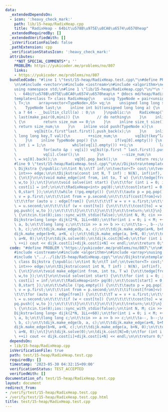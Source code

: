 ```yaml
---
data:
  _extendedDependsOn:
  - icon: ':heavy_check_mark:'
    path: lib/15-heap/RadixHeap.cpp
    title: "RadixHeap - 64bit\u578B\u975E\u8CA0\u6574\u6570heap"
  _extendedRequiredBy: []
  _extendedVerifiedWith: []
  _isVerificationFailed: false
  _pathExtension: cpp
  _verificationStatusIcon: ':heavy_check_mark:'
  attributes:
    '*NOT_SPECIAL_COMMENTS*': ''
    PROBLEM: https://yukicoder.me/problems/no/807
    links:
    - https://yukicoder.me/problems/no/807
  bundledCode: "#line 1 \"test/15-heap/RadixHeap.test.cpp\"\n#define PROBLEM \"https://yukicoder.me/problems/no/807\"\
    \n\n#include <vector>\n#include <iostream>\n#include <algorithm>\n#include <array>\n\
    using namespace std;\n#line 1 \"lib/15-heap/RadixHeap.cpp\"\n/*\n * @title RadixHeap\
    \ - 64bit\u578B\u975E\u8CA0\u6574\u6570heap\n * @docs md/heap/RadixHeap.md\n */\n\
    template<class T> class RadixHeap{\n    using TypeNode = pair<unsigned long long,\
    \ T>;\n    array<vector<TypeNode>,65> vq;\n    unsigned long long size_num;\n\
    \    TypeNode last;\n    inline int bit(unsigned long long a) {\n        return\
    \ a ? 64 - __builtin_clzll(a) : 0;\n    }\npublic:\n    RadixHeap(T mini) : size_num(0),\
    \ last(make_pair(0,mini)) {\n        // do nothing\n    }\n    inline bool empty()\
    \ {\n        return size_num == 0;\n    }\n    inline size_t size(){\n       \
    \ return size_num;\n    }\n    inline void push(TypeNode x){\n        ++size_num;\n\
    \        vq[bit(x.first^last.first)].push_back(x);\n    }\n    inline void emplace(unsigned\
    \ long long key,T val){\n        ++size_num;\n        vq[bit(key^last.first)].emplace_back(key,val);\n\
    \    }\n    inline TypeNode pop() {\n        if(vq[0].empty()) {\n           \
    \ int i = 1;\n            while(vq[i].empty()) ++i;\n            last = *min_element(vq[i].begin(),vq[i].end());\n\
    \            for(auto &p : vq[i]) vq[bit(p.first ^ last.first)].push_back(p);\n\
    \            vq[i].clear();\n        }\n        --size_num;\n        auto res\
    \ = vq[0].back();\n        vq[0].pop_back();\n        return res;\n    }\n};\n\
    #line 9 \"test/15-heap/RadixHeap.test.cpp\"\n\n//Dijkstra\ntemplate<class T> class\
    \ Dijkstra {\npublic:\n\tint N;\n\tT inf;\n\tvector<T> cost;\n\tvector<vector<pair<T,\
    \ int>>> edge;\n\n\tDijkstra(const int N, T inf) : N(N), inf(inf), cost(N), edge(N)\
    \ {\n\t}\n\n\tvoid make_edge(int from, int to, T w) {\n\t\tedge[from].push_back({\
    \ w,to });\n\t}\n\n\tvoid solve(int start) {\n\t\tfor (int i = 0; i < N; ++i)\
    \ cost[i] = inf;\n\n\t\tRadixHeap<int> pq(0);\n\t\tcost[start] = 0;\n\t\tpq.push({\
    \ 0,start });\n\n\t\twhile (!pq.empty()) {\n\t\t\tauto p = pq.pop();\n\t\t\tT\
    \ v = p.first;\n\t\t\tint from = p.second;\n\t\t\tif(cost[from]<v) continue;\n\
    \t\t\tfor (auto u : edge[from]) {\n\t\t\t\tT w = v + u.first;\n\t\t\t\tint to\
    \ = u.second;\n\t\t\t\tif (w < cost[to]) {\n\t\t\t\t\tcost[to] = w;\n\t\t\t\t\t\
    pq.push({ w,to });\n\t\t\t\t}\n\t\t\t}\n\t\t}\n\t\treturn;\n\t}\n};\n\nint main()\
    \ {\n\tcin.tie(0);ios::sync_with_stdio(false);\n\tint N, M; cin >> N >> M;\n\t\
    Dijkstra<long long> dijk(2*N, 1LL<<60);\n\tfor(int i = 0; i < M; ++i){\n\t\tint\
    \ a, b;\n\t\tlong long c;\n\t\tcin >> a >> b >> c;\n\t\ta--, b--;\n\t\tdijk.make_edge(a,\
    \ b, c);\n\t\tdijk.make_edge(b, a, c);\n\t\tdijk.make_edge(a+N, b+N, c);\n\t\t\
    dijk.make_edge(b+N, a+N, c);\n\t\tdijk.make_edge(a, b+N, 0);\n\t\tdijk.make_edge(b,\
    \ a+N, 0);\n\t}\n\tdijk.solve(0);\n\tdijk.cost[N]=0;\n\tfor (int i = 0; i < N;\
    \ ++i) cout << dijk.cost[i]+dijk.cost[i+N] << endl;\n\n\treturn 0;\n}\n"
  code: "#define PROBLEM \"https://yukicoder.me/problems/no/807\"\n\n#include <vector>\n\
    #include <iostream>\n#include <algorithm>\n#include <array>\nusing namespace std;\n\
    #include \"../../lib/15-heap/RadixHeap.cpp\"\n\n//Dijkstra\ntemplate<class T>\
    \ class Dijkstra {\npublic:\n\tint N;\n\tT inf;\n\tvector<T> cost;\n\tvector<vector<pair<T,\
    \ int>>> edge;\n\n\tDijkstra(const int N, T inf) : N(N), inf(inf), cost(N), edge(N)\
    \ {\n\t}\n\n\tvoid make_edge(int from, int to, T w) {\n\t\tedge[from].push_back({\
    \ w,to });\n\t}\n\n\tvoid solve(int start) {\n\t\tfor (int i = 0; i < N; ++i)\
    \ cost[i] = inf;\n\n\t\tRadixHeap<int> pq(0);\n\t\tcost[start] = 0;\n\t\tpq.push({\
    \ 0,start });\n\n\t\twhile (!pq.empty()) {\n\t\t\tauto p = pq.pop();\n\t\t\tT\
    \ v = p.first;\n\t\t\tint from = p.second;\n\t\t\tif(cost[from]<v) continue;\n\
    \t\t\tfor (auto u : edge[from]) {\n\t\t\t\tT w = v + u.first;\n\t\t\t\tint to\
    \ = u.second;\n\t\t\t\tif (w < cost[to]) {\n\t\t\t\t\tcost[to] = w;\n\t\t\t\t\t\
    pq.push({ w,to });\n\t\t\t\t}\n\t\t\t}\n\t\t}\n\t\treturn;\n\t}\n};\n\nint main()\
    \ {\n\tcin.tie(0);ios::sync_with_stdio(false);\n\tint N, M; cin >> N >> M;\n\t\
    Dijkstra<long long> dijk(2*N, 1LL<<60);\n\tfor(int i = 0; i < M; ++i){\n\t\tint\
    \ a, b;\n\t\tlong long c;\n\t\tcin >> a >> b >> c;\n\t\ta--, b--;\n\t\tdijk.make_edge(a,\
    \ b, c);\n\t\tdijk.make_edge(b, a, c);\n\t\tdijk.make_edge(a+N, b+N, c);\n\t\t\
    dijk.make_edge(b+N, a+N, c);\n\t\tdijk.make_edge(a, b+N, 0);\n\t\tdijk.make_edge(b,\
    \ a+N, 0);\n\t}\n\tdijk.solve(0);\n\tdijk.cost[N]=0;\n\tfor (int i = 0; i < N;\
    \ ++i) cout << dijk.cost[i]+dijk.cost[i+N] << endl;\n\n\treturn 0;\n}\n"
  dependsOn:
  - lib/15-heap/RadixHeap.cpp
  isVerificationFile: true
  path: test/15-heap/RadixHeap.test.cpp
  requiredBy: []
  timestamp: '2023-05-30 04:32:15+09:00'
  verificationStatus: TEST_ACCEPTED
  verifiedWith: []
documentation_of: test/15-heap/RadixHeap.test.cpp
layout: document
redirect_from:
- /verify/test/15-heap/RadixHeap.test.cpp
- /verify/test/15-heap/RadixHeap.test.cpp.html
title: test/15-heap/RadixHeap.test.cpp
---
```


